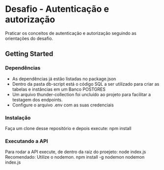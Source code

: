 # Desafio - Autenticação e autorização

Praticar os conceitos de autenticação e autorização seguindo as orientações do desafio.



## Getting Started

### Dependências

* As dependências já estão listadas no package.json
* Dentro da pasta db-script está o código SQL a ser utilizado para criar as tabelas e instâncias em um Banco POSTGRES
* Um arquivo thunder-collection foi uncluído ao projeto para facilitar a testagem dos endpoints.
* Configure o arquivo .env com as suas credenciais

### Instalação

Faça um clone desse repositório e depois execute: npm install

### Executando a API

Para rodar a API execute, de dentro da raiz do proejeto: node index.js 
Recomendado:
Utilize o nodemon.
npm install -g nodemon
nodemon index.js
